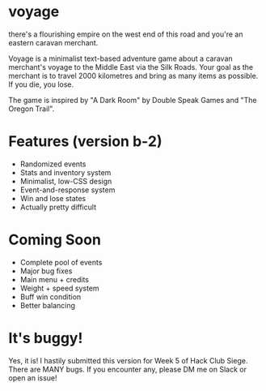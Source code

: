 # voyage
there's a flourishing empire on the west end of this road and you're an eastern caravan merchant.

Voyage is a minimalist text-based adventure game about a caravan merchant's voyage to the Middle East via the Silk Roads.
Your goal as the merchant is to travel 2000 kilometres and bring as many items as possible. If you die, you lose.

The game is inspired by "A Dark Room" by Double Speak Games and "The Oregon Trail".

# Features (version b-2)
- Randomized events
- Stats and inventory system
- Minimalist, low-CSS design
- Event-and-response system
- Win and lose states
- Actually pretty difficult

# Coming Soon
- Complete pool of events
- Major bug fixes
- Main menu + credits
- Weight + speed system
- Buff win condition
- Better balancing

# It's buggy!
Yes, it is! I hastily submitted this version for Week 5 of Hack Club Siege. There are MANY bugs.
If you encounter any, please DM me on Slack or open an issue!
